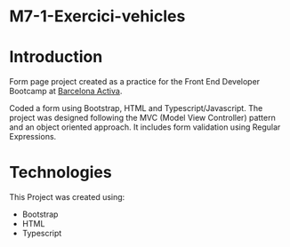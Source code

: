 # M7-1-Exercici-vehicles

# Introduction

Form page project created as a practice for the Front End Developer Bootcamp at [Barcelona Activa](https://www.barcelonactiva.cat/).

Coded a form using Bootstrap, HTML and Typescript/Javascript. The project was designed following the MVC (Model View Controller) pattern and an object oriented approach. It includes form validation using Regular Expressions.

# Technologies

This Project was created using:

* Bootstrap
* HTML
* Typescript
